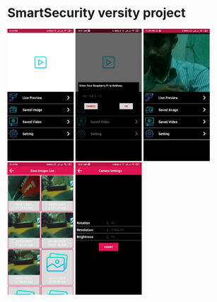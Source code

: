 # SmartSecurity versity project

<img src="Project-Screenshort/homemenu.jpg" height="300px">
<img src="Project-Screenshort/1614833714820.jpg" height="300px">
<img src="Project-Screenshort/liveibnul.jpg" height="300px">
<img src="Project-Screenshort/saved%20image.jpg" height="300px">
<img src="Project-Screenshort/1614833714800.jpg" height="300px">
